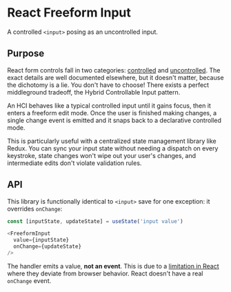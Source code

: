 # React Freeform Input
A controlled `<input>` posing as an uncontrolled input.

## Purpose
React form controls fall in two categories:
[controlled](https://reactjs.org/docs/forms.html#controlled-components) and
[uncontrolled](https://reactjs.org/docs/uncontrolled-components.html). The
exact details are well documented elsewhere, but it doesn't matter, because
the dichotomy is a lie. You don't have to choose! There exists a perfect
middleground tradeoff, the Hybrid Controllable Input pattern.

An HCI behaves like a typical controlled input until it gains focus, then it
enters a freeform edit mode. Once the user is finished making changes,
a single change event is emitted and it snaps back to a declarative controlled
mode.

This is particularly useful with a centralized state management library like
Redux. You can sync your input state without needing a dispatch on every
keystroke, state changes won't wipe out your user's changes, and intermediate
edits don't violate validation rules.

## API
This library is functionally identical to `<input>` save for one exception: it
overrides `onChange`:

```ts
const [inputState, updateState] = useState('input value')

<FreeformInput
  value={inputState}
  onChange={updateState}
/>
```

The handler emits a value, **not an event**. This is due to a [limitation in
React](https://github.com/facebook/react/issues/9657) where they deviate from
browser behavior. React doesn't have a real `onChange` event.
